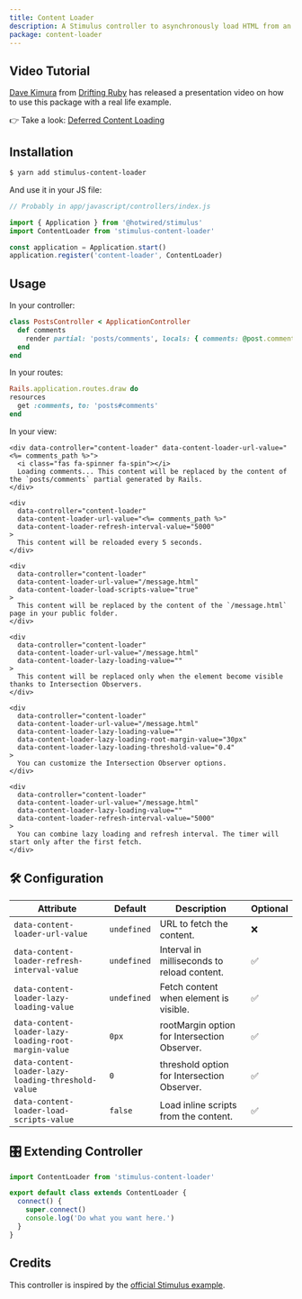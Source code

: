 ```yaml
---
title: Content Loader
description: A Stimulus controller to asynchronously load HTML from an url.
package: content-loader
---
```


## Video Tutorial

[Dave Kimura](https://twitter.com/kobaltz) from [Drifting Ruby](https://www.driftingruby.com/) has released a presentation video on how to use this package with a real life example.

👉 Take a look: [Deferred Content Loading](https://www.driftingruby.com/episodes/deferred-content-loading)

<Youtube id="kZircHj1KI0"></Youtube>

## Installation

```bash
$ yarn add stimulus-content-loader
```

And use it in your JS file:

```js
// Probably in app/javascript/controllers/index.js

import { Application } from '@hotwired/stimulus'
import ContentLoader from 'stimulus-content-loader'

const application = Application.start()
application.register('content-loader', ContentLoader)
```

<DocsDemoLink package-name="content-loader"></DocsDemoLink>

## Usage

In your controller:

```ruby
class PostsController < ApplicationController
  def comments
    render partial: 'posts/comments', locals: { comments: @post.comments }
  end
end
```

In your routes:

```ruby
Rails.application.routes.draw do
resources
  get :comments, to: 'posts#comments'
end
```

In your view:

```erb
<div data-controller="content-loader" data-content-loader-url-value="<%= comments_path %>">
  <i class="fas fa-spinner fa-spin"></i>
  Loading comments... This content will be replaced by the content of the `posts/comments` partial generated by Rails.
</div>

<div
  data-controller="content-loader"
  data-content-loader-url-value="<%= comments_path %>"
  data-content-loader-refresh-interval-value="5000"
>
  This content will be reloaded every 5 seconds.
</div>

<div
  data-controller="content-loader"
  data-content-loader-url-value="/message.html"
  data-content-loader-load-scripts-value="true"
>
  This content will be replaced by the content of the `/message.html` page in your public folder.
</div>

<div
  data-controller="content-loader"
  data-content-loader-url-value="/message.html"
  data-content-loader-lazy-loading-value=""
>
  This content will be replaced only when the element become visible thanks to Intersection Observers.
</div>

<div
  data-controller="content-loader"
  data-content-loader-url-value="/message.html"
  data-content-loader-lazy-loading-value=""
  data-content-loader-lazy-loading-root-margin-value="30px"
  data-content-loader-lazy-loading-threshold-value="0.4"
>
  You can customize the Intersection Observer options.
</div>

<div
  data-controller="content-loader"
  data-content-loader-url-value="/message.html"
  data-content-loader-lazy-loading-value=""
  data-content-loader-refresh-interval-value="5000"
>
  You can combine lazy loading and refresh interval. The timer will start only after the first fetch.
</div>
```

## 🛠 Configuration

| Attribute                                            | Default     | Description                                  | Optional |
| ---------------------------------------------------- | ----------- | -------------------------------------------- | -------- |
| `data-content-loader-url-value`                      | `undefined` | URL to fetch the content.                    | ❌       |
| `data-content-loader-refresh-interval-value`         | `undefined` | Interval in milliseconds to reload content.  | ✅       |
| `data-content-loader-lazy-loading-value`             | `undefined` | Fetch content when element is visible.       | ✅       |
| `data-content-loader-lazy-loading-root-margin-value` | `0px`       | rootMargin option for Intersection Observer. | ✅       |
| `data-content-loader-lazy-loading-threshold-value`   | `0`         | threshold option for Intersection Observer.  | ✅       |
| `data-content-loader-load-scripts-value`             | `false`     | Load inline scripts from the content.        | ✅       |

## 🎛 Extending Controller

<DocsExtendingController>

```js
import ContentLoader from 'stimulus-content-loader'

export default class extends ContentLoader {
  connect() {
    super.connect()
    console.log('Do what you want here.')
  }
}
```

</DocsExtendingController>

## Credits

This controller is inspired by the [official Stimulus example](https://stimulus.hotwired.dev/handbook/working-with-external-resources).
